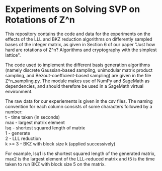 # Experiments on Solving SVP on Rotations of Z^n

This repository contains the code and data for the experiments on the effects of the LLL and BKZ reduction algorithms on differently sampled bases of the integer matrix, as given in Section 6 of our paper "Just how hard are rotations of Z^n? Algorithms and cryptography with the simplest lattice". <insert link to paper>

The code used to implement the different basis generation algorithms (namely discrete Gaussian-based sampling, unimodular matrix product sampling, and Bézout-coefficient-based sampling) are given in the file Z^n_sampling.py. The module makes use of NumPy and SageMath as dependencies, and should therefore be used in a SageMath virtual environment. 

The raw data for our experiements is given in the csv files. The naming convention for each column consists of some characters followed by a number: </br>
t - time taken (in seconds) </br>
max - largest matrix element </br>
lsq - shortest squared length of matrix </br>
1 - generate </br>
2 - LLL reduction </br>
k >= 3 - BKZ with block size k (applied successively)

For example, lsq1 is the shortest squared length of the generated matrix, max2 is the largest element of the LLL-reduced matrix and t5 is the time taken to run BKZ with block size 5 on the matrix.
